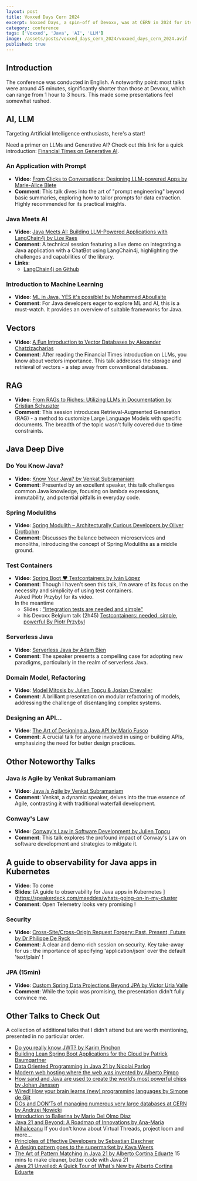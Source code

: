 ```yaml
---
layout: post
title: Voxxed Days Cern 2024
excerpt: Voxxed Days, a spin-off of Devoxx, was at CERN in 2024 for its 3rd edition! For developers whose curiosity is piqued by technological developments around Java & the JVM, data & AI, build & deploy technologies, security or developer practices
category: conference
tags: ['Voxxed', 'Java', 'AI', 'LLM']
image: /assets/posts/voxxed_days_cern_2024/voxxed_days_cern_2024.avif
published: true
---
```


## Introduction

The conference was conducted in English. A noteworthy point: most talks were around 45 minutes, significantly shorter than those at Devoxx, which can range from 1 hour to 3 hours. This made some presentations feel somewhat rushed.

## AI, LLM

Targeting Artificial Intelligence enthusiasts, here's a start!

Need a primer on LLMs and Generative AI? Check out this link for a quick introduction: [Financial Times on Generative AI](https://ig.ft.com/generative-ai/).

### An Application with Prompt

* **Video**: [From Clicks to Conversations: Designing LLM-powered Apps by Marie-Alice Blete](https://www.youtube.com/watch?v=WbhaZveZ2TM&list=PLRsbF2sD7JVrbwsC-9HXiEDMRjCMdKstv&index=21)
* **Comment**: This talk dives into the art of "prompt engineering" beyond basic summaries, exploring how to tailor prompts for data extraction. Highly recommended for its practical insights.

### Java Meets AI

* **Video**: [Java Meets AI: Building LLM-Powered Applications with LangChain4j by Lize Raes](https://www.youtube.com/watch?v=LIfpKwCig14&list=PLRsbF2sD7JVrbwsC-9HXiEDMRjCMdKstv&index=13)
* **Comment**: A technical session featuring a live demo on integrating a Java application with a ChatBot using LangChain4j, highlighting the challenges and capabilities of the library.
* **Links**:
  * [LangChain4j on Github](https://github.com/langchain4j/langchain4j)


### Introduction to Machine Learning

* **Video**: [ML in Java, YES it's possible! by Mohammed Aboullaite](https://www.youtube.com/watch?v=bGXfapN_cIs&list=PLRsbF2sD7JVrbwsC-9HXiEDMRjCMdKstv&index=3)
* **Comment**: For Java developers eager to explore ML and AI, this is a must-watch. It provides an overview of suitable frameworks for Java.

## Vectors

* **Video**: [A Fun Introduction to Vector Databases by Alexander Chatzizacharias](https://www.youtube.com/watch?v=7rt2-GkRH80&list=PLRsbF2sD7JVrbwsC-9HXiEDMRjCMdKstv&index=22)
* **Comment**: After reading the Financial Times introduction on LLMs, you know about vectors importance. This talk addresses the storage and retrieval of vectors - a step away from conventional databases.

## RAG

* **Video**: [From RAGs to Riches: Utilizing LLMs in Documentation by Cristian Schuszter](https://www.youtube.com/watch?v=r2Fi-HGKRvU&list=PLRsbF2sD7JVrbwsC-9HXiEDMRjCMdKstv&index=28)
* **Comment**: This session introduces Retrieval-Augmented Generation (RAG) - a method to customize Large Language Models with specific documents. The breadth of the topic wasn't fully covered due to time constraints.

## Java Deep Dive

### Do You Know Java?

* **Video**: [Know Your Java? by Venkat Subramaniam](https://www.youtube.com/watch?v=DHwNR7h3k5Y&list=PLRsbF2sD7JVrbwsC-9HXiEDMRjCMdKstv&index=20)
* **Comment**: Presented by an excellent speaker, this talk challenges common Java knowledge, focusing on lambda expressions, immutability, and potential pitfalls in everyday code.

### Spring Moduliths

* **Video**: [Spring Modulith – Architecturally Curious Developers by Oliver Drotbohm](https://www.youtube.com/watch?v=7c6xXmJvDjo&list=PLRsbF2sD7JVrbwsC-9HXiEDMRjCMdKstv&index=4)
* **Comment**: Discusses the balance between microservices and monoliths, introducing the concept of Spring Moduliths as a middle ground.

### Test Containers

* **Video**: [Spring Boot ❤️ Testcontainers by Iván López](https://www.youtube.com/watch?v=TAI4ZiKMcfY&list=PLRsbF2sD7JVrbwsC-9HXiEDMRjCMdKstv&index=30)
* **Comment**: Though I haven't seen this talk, I'm aware of its focus on the necessity and simplicity of using test containers.  
  Asked Piotr Przybyl for its video.  
  In the meantime
  * Slides : ["Integration tests are needed and simple"](https://przybyl.org/pres/IntTestsSimpleNeeded/VoxxedDaysCERN.html)
  * his Devoxx Belgium talk (2h45) [Testcontainers: needed, simple, powerful By Piotr Przybyl](https://www.youtube.com/watch?v=bali16KUnOI)

### Serverless Java

* **Video**: [Serverless Java by Adam Bien](https://www.youtube.com/watch?v=rRZlgd2OwMk&list=PLRsbF2sD7JVrbwsC-9HXiEDMRjCMdKstv&index=12)
* **Comment**: The speaker presents a compelling case for adopting new paradigms, particularly in the realm of serverless Java.

### Domain Model, Refactoring

* **Video**: [Model Mitosis by Julien Topçu & Josian Chevalier](https://www.youtube.com/watch?v=ydatnnHo0lw&list=PLRsbF2sD7JVrbwsC-9HXiEDMRjCMdKstv&index=18)
* **Comment**: A brilliant presentation on modular refactoring of models, addressing the challenge of disentangling complex systems.

### Designing an API...

* **Video**: [The Art of Designing a Java API by Mario Fusco](https://www.youtube.com/watch?v=RejJukzz8M0&list=PLRsbF2sD7JVrbwsC-9HXiEDMRjCMdKstv&index=26)
* **Comment**: A crucial talk for anyone involved in using or building APIs, emphasizing the need for better design practices.

## Other Noteworthy Talks

### Java *is* Agile by Venkat Subramaniam

* **Video**: [Java *is* Agile by Venkat Subramaniam](https://www.youtube.com/watch?v=Dg6jfLGyD8o&list=PLRsbF2sD7JVrbwsC-9HXiEDMRjCMdKstv&index=6)
* **Comment**: Venkat, a dynamic speaker, delves into the true essence of Agile, contrasting it with traditional waterfall development.

### Conway's Law

* **Video**: [Conway's Law in Software Development by Julien Topçu](https://www.youtube.com/watch?v=c03WwH82NQI&list=PLRsbF2sD7JVrbwsC-9HXiEDMRjCMdKstv&index=8)
* **Comment**: This talk explores the profound impact of Conway's Law on software development and strategies to mitigate it.

## A guide to observability for Java apps in Kubernetes

* **Video**: To come
* **Slides**:  [A guide to observability for Java apps in Kubernetes ](https://speakerdeck.com/maeddes/whats-going-on-in-my-cluster
* **Comment**: Open Telemetry looks very promising !

### Security

* **Video**: [Cross-Site/Cross-Origin Request Forgery: Past, Present, Future by Dr Philippe De Ryck](https://www.youtube.com/watch?v=K903vmJI-1U&list=PLRsbF2sD7JVrbwsC-9HXiEDMRjCMdKstv&index=9)
* **Comment**: A clear and demo-rich session on security. Key take-away for us : the importance of specifying 'application/json' over the default 'text/plain' !

### JPA (15min)

* **Video**: [Custom Spring Data Projections Beyond JPA by Victor Uria Valle](https://www.youtube.com/watch?v=4LrDqB_TnE8&list=PLRsbF2sD7JVrbwsC-9HXiEDMRjCMdKstv&index=15)
* **Comment**: While the topic was promising, the presentation didn't fully convince me.

## Other Talks to Check Out

A collection of additional talks that I didn't attend but are worth mentioning, presented in no particular order.

* [Do you really know JWT? by Karim Pinchon](https://www.youtube.com/watch?v=1dJwKVkrRJo&list=PLRsbF2sD7JVrbwsC-9HXiEDMRjCMdKstv&index=5)
* [Building Lean Spring Boot Applications for the Cloud by Patrick Baumgartner](https://www.youtube.com/watch?v=uwmtqTjj4pM&list=PLRsbF2sD7JVrbwsC-9HXiEDMRjCMdKstv&index=7)
* [Data Oriented Programming in Java 21 by Nicolai Parlog](https://www.youtube.com/watch?v=K903vmJI-1U&list=PLRsbF2sD7JVrbwsC-9HXiEDMRjCMdKstv&index=9)
* [Modern web hosting where the web was invented by Alberto Pimpo](https://www.youtube.com/watch?v=E9lzurdOYdE&list=PLRsbF2sD7JVrbwsC-9HXiEDMRjCMdKstv&index=11)
* [How sand and Java are used to create the world’s most powerful chips by Johan Janssen](https://www.youtube.com/watch?v=Rc3JwmOdIIA&list=PLRsbF2sD7JVrbwsC-9HXiEDMRjCMdKstv&index=14)
* [Wired! How your brain learns (new) programming languages by Simone de Gijt](https://www.youtube.com/watch?v=dOjdW3lkOMA&list=PLRsbF2sD7JVrbwsC-9HXiEDMRjCMdKstv&index=16)
* [DOs and DON'Ts of managing numerous very large databases at CERN by Andrzej Nowicki](https://www.youtube.com/watch?v=BQHpnqFWmI0&list=PLRsbF2sD7JVrbwsC-9HXiEDMRjCMdKstv&index=17)
* [Introduction to Ballerina by Mario Del Olmo Diaz](https://www.youtube.com/watch?v=dlArA8I8Mr4&list=PLRsbF2sD7JVrbwsC-9HXiEDMRjCMdKstv&index=19)
* [Java 21 and Beyond: A Roadmap of Innovations by Ana-Maria Mihalceanu](https://www.youtube.com/watch?v=mWs6CXYbI6c&list=PLRsbF2sD7JVrbwsC-9HXiEDMRjCMdKstv&index=23)
  If you don't know about Virtual Threads, project loom and more...
* [Principles of Effective Developers by Sebastian Daschner](https://www.youtube.com/watch?v=7GKZhqiAxaI&list=PLRsbF2sD7JVrbwsC-9HXiEDMRjCMdKstv&index=24)
* [A design pattern goes to the supermarket by Kaya Weers](https://www.youtube.com/watch?v=taj_inLi-pY&list=PLRsbF2sD7JVrbwsC-9HXiEDMRjCMdKstv&index=25)
* [The Art of Pattern Matching in Java 21 by Alberto Cortina Eduarte](https://www.youtube.com/watch?v=SUqK9IsKsFs&list=PLRsbF2sD7JVrbwsC-9HXiEDMRjCMdKstv&index=27)
  15 mins to make cleaner, better code with Java 21
* [Java 21 Unveiled: A Quick Tour of What's New by Alberto Cortina Eduarte](https://www.youtube.com/watch?v=6K86F_3h024&list=PLRsbF2sD7JVrbwsC-9HXiEDMRjCMdKstv&index=29)
